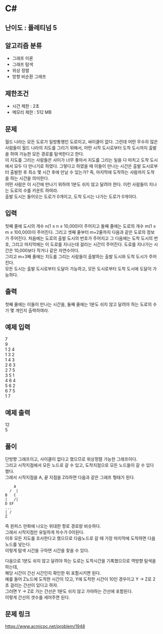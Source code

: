# C#

## 난이도 : 플레티넘 5

## 알고리즘 분류
  - 그래프 이론
  - 그래프 탐색
  - 위상 정렬
  - 방향 비순환 그래프

## 제한조건
  - 시간 제한 : 2초
  - 메모리 제한 : 512 MB

## 문제
월드 나라는 모든 도로가 일방통행인 도로이고, 싸이클이 없다. 그런데 어떤 무수히 많은 사람들이 월드 나라의 지도를 그리기 위해서, 어떤 시작 도시로부터 도착 도시까지 출발을 하여 가능한 모든 경로를 탐색한다고 한다.<br/>
이 지도를 그리는 사람들은 사이가 너무 좋아서 지도를 그리는 일을 다 마치고 도착 도시에서 모두 다 만나기로 하였다. 그렇다고 하였을 때 이들이 만나는 시간은 출발 도시로부터 출발한 후 최소 몇 시간 후에 만날 수 있는가? 즉, 마지막에 도착하는 사람까지 도착을 하는 시간을 의미한다.<br/>
어떤 사람은 이 시간에 만나기 위하여 1분도 쉬지 않고 달려야 한다. 이런 사람들이 지나는 도로의 수를 카운트 하여라.<br/>
출발 도시는 들어오는 도로가 0개이고, 도착 도시는 나가는 도로가 0개이다.<br/>


## 입력
첫째 줄에 도시의 개수 n(1 ≤ n ≤ 10,000)이 주어지고 둘째 줄에는 도로의 개수 m(1 ≤ m ≤ 100,000)이 주어진다. 그리고 셋째 줄부터 m+2줄까지 다음과 같은 도로의 정보가 주어진다. 처음에는 도로의 출발 도시의 번호가 주어지고 그 다음에는 도착 도시의 번호, 그리고 마지막에는 이 도로를 지나는데 걸리는 시간이 주어진다. 도로를 지나가는 시간은 10,000보다 작거나 같은 자연수이다.<br/>
그리고 m+3째 줄에는 지도를 그리는 사람들이 출발하는 출발 도시와 도착 도시가 주어진다.<br/>
모든 도시는 출발 도시로부터 도달이 가능하고, 모든 도시로부터 도착 도시에 도달이 가능하다.<br/>


## 출력
첫째 줄에는 이들이 만나는 시간을, 둘째 줄에는 1분도 쉬지 않고 달려야 하는 도로의 수가 몇 개인지 출력하여라.<br/>


## 예제 입력
7<br/>
9<br/>
1 2 4<br/>
1 3 2<br/>
1 4 3<br/>
2 6 3<br/>
2 7 5<br/>
3 5 1<br/>
4 6 4<br/>
5 6 2<br/>
6 7 5<br/>
1 7<br/>

## 예제 출력
12<br/>
5<br/>


## 풀이
단방향 그래프이고, 사이클이 없다고 했으므로 위상정렬 가능한 그래프이다.<br/>
그리고 시작지점에서 모든 노드로 갈 수 있고, 도착지점으로 모든 노드들이 갈 수 있다 했다.<br/>
그래서 시작지점을 A, 끝 지점을 Z라하면 다음과 같은 그래프 형태가 된다.<br/>

	    A
	  /  |  
	B   C
	|   /|
	D EF
	...
	| /
	Z

즉 원피스 만화에 나오는 위대한 항로 경로랑 비슷하다.<br/>
그래서 시작지점만 유일하게 차수가 0이된다.<br/>
이후 모든 지도를 조사한다고 했으므로 다음노드로 갈 때 가장 마지막에 도착하면 다음 노드를 넣는다.<br/>
이렇게 탐색 시간을 구하면 시간을 찾을 수 있다.<br/>


다음으로 1분도 쉬지 않고 달려야 하는 도로는 도착시간을 기록했으므로 역방향 탐색을 하는데,<br/>
해당 시간이 간선 시간인지 확인한 뒤 포함시키면 된다.<br/>
예를 들어 Z노드에 도착한 시간이 12고, Y에 도착한 시간이 10인 경우이고 Y -> Z로 2초 걸리는 간선이 있다고 하자.<br/>
그러면 Y -> Z로 가는 간선은 1분도 쉬지 않고 가야하는 간선에 포함된다.<br/>
이렇게 간선의 갯수를 세어주면 된다.<br/>


## 문제 링크
https://www.acmicpc.net/problem/1948